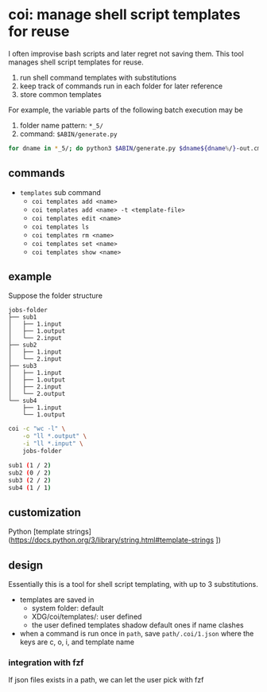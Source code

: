 # coi: manage shell script templates for reuse

I often improvise bash scripts and later regret not saving them.
This tool manages shell script templates for reuse.

1. run shell command templates with substitutions
2. keep track of commands run in each folder for later reference
1. store common templates

For example, the variable parts of the following batch execution may be

1. folder name pattern: `*_5/`
2. command: `$ABIN/generate.py`

```bash
for dname in *_5/; do python3 $ABIN/generate.py $dname${dname%/}-out.cms; done
```

## commands

- `templates` sub command
    - `coi templates add <name>`
    - `coi templates add <name> -t <template-file>`
    - `coi templates edit <name>`
    - `coi templates ls`
    - `coi templates rm <name>`
    - `coi templates set <name>`
    - `coi templates show <name>`

## example

Suppose the folder structure
```
jobs-folder
├── sub1
│   ├── 1.input
│   ├── 1.output
│   └── 2.input
├── sub2
│   ├── 1.input
│   └── 2.input
├── sub3
│   ├── 1.input
│   ├── 1.output
│   ├── 2.input
│   └── 2.output
└── sub4
    ├── 1.input
    └── 1.output
```

```bash
coi -c "wc -l" \
    -o "ll *.output" \
    -i "ll *.input" \
    jobs-folder
```

```bash
sub1 (1 / 2)
sub2 (0 / 2)
sub3 (2 / 2)
sub4 (1 / 1)
```

## customization

Python [template strings](https://docs.python.org/3/library/string.html#template-strings ])

## design

Essentially this is a tool for shell script templating, with up to 3 substitutions.

- templates are saved in
  - system folder: default
  - XDG/coi/templates/: user defined
  - the user defined templates shadow default ones if name clashes
- when a command is run once in `path`, save `path/.coi/1.json` where the keys
  are c, o, i, and template name

### integration with fzf

If json files exists in a path, we can let the user pick with fzf
